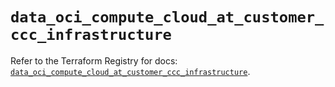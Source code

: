 # `data_oci_compute_cloud_at_customer_ccc_infrastructure`

Refer to the Terraform Registry for docs: [`data_oci_compute_cloud_at_customer_ccc_infrastructure`](https://registry.terraform.io/providers/oracle/oci/7.19.0/docs/data-sources/compute_cloud_at_customer_ccc_infrastructure).
